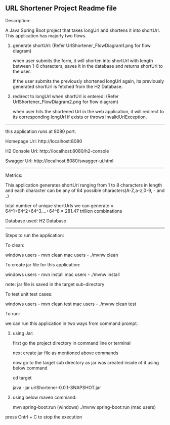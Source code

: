 ## URL Shortener Project Readme file

Description:

A Java Spring Boot project that takes longUrl and shortens it into shortUrl. This application has majorly two flows.

1) generate shortUrl: (Refer UrlShortener_FlowDiagram1.png for flow diagram)

   when user submits the form, it will shorten into shortUrl with length between 1-8 characters, saves it in the database and returns shortUrl to the user.

   If the user submits the previously shortened longUrl again, its previously generated shortUrl is fetched from the H2 Database.

2) redirect to longUrl when shortUrl is entered: (Refer UrlShortener_FlowDiagram2.png for flow diagram)

   when user hits the shortened Url in the web application, it will redirect to its corresponding longUrl if exists or throws InvalidUrlException.


----------------------------------------------------------------------------------------------------------------------------------------------------------

this application runs at 8080 port.

Homepage Url: http://localhost:8080

H2 Console Url: http://localhost:8080/h2-console

Swagger Url: http://localhost:8080/swagger-ui.html

----------------------------------------------------------------------------------------------------------------------------------------------------------
Metrics:

This application generates shortUrl ranging from 1 to 8 characters in length and each character
can be any of 64 possible characters(A-Z,a-z,0-9, - and \_)

total number of unique shortUrls we can generate
= 64^1+64^2+64^3....+64^8 = 281.47 trillion combinations

Database used: H2 Database

----------------------------------------------------------------------------------------------------------------------------------------------------------
Steps to run the application:

To clean:

windows users - mvn clean
mac users - ./mvnw clean

To create jar file for this application:

windows users - mvn install
mac users - ./mvnw install

note: jar file is saved in the target sub-directory

To test unit test cases:

windows users - mvn clean test
mac users - ./mvnw clean test

To run:

we can run this application in two ways from command prompt.

1. using Jar:

   first go the project directory in command line or terminal
   
   next create jar file as mentioned above commands
   
   now go to the target sub directory as jar was created inside of it using below command
   
   cd target
   
   java -jar urlShortener-0.0.1-SNAPSHOT.jar
   
   
2. using below maven command:  

   mvn spring-boot:run (windows)
   ./mvnw spring-boot:run (mac users)

press Cntrl + C to stop the execution
